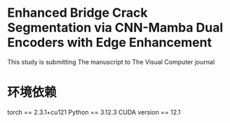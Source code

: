 # Enhanced Bridge Crack Segmentation via CNN-Mamba Dual Encoders with Edge Enhancement
This study is submitting The manuscript to The Visual Computer journal
# 环境依赖
torch == 2.3.1+cu121
Python == 3.12.3
CUDA version == 12.1

